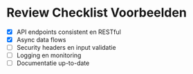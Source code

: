 # Review Checklist Voorbeelden

- [x] API endpoints consistent en RESTful
- [x] Async data flows
- [ ] Security headers en input validatie
- [ ] Logging en monitoring
- [ ] Documentatie up-to-date
